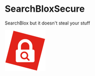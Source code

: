# SearchBloxSecure
SearchBlox but it doesn't steal your stuff

![Logo](https://raw.githubusercontent.com/Redusofficial/SearchBloxSecure/main/SearchBloxSecure/images/128x128.png)

